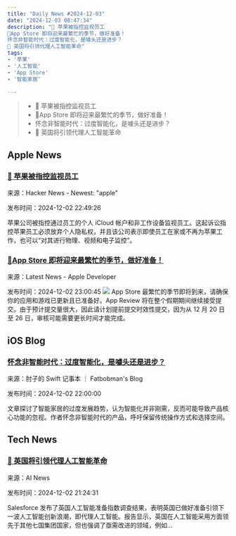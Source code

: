 ```yaml
---
title: "Daily News #2024-12-03"
date: "2024-12-03 08:47:34"
description: "🍎 苹果被指控监视员工
🎉App Store 即将迎来最繁忙的季节，做好准备！
怀念非智能时代：过度智能化，是噱头还是进步？
🚀 英国将引领代理人工智能革命"
tags: 
- '苹果'
- '人工智能'
- 'App Store'
- '智能家居'

---
```


> - 🍎 苹果被指控监视员工
> - 🎉App Store 即将迎来最繁忙的季节，做好准备！
> - 怀念非智能时代：过度智能化，是噱头还是进步？
> - 🚀 英国将引领代理人工智能革命

## Apple News

### [🍎 苹果被指控监视员工](https://www.semafor.com/article/12/02/2024/employee-lawsuit-accuses-apple-of-spying-on-its-workers)

来源：Hacker News - Newest: "apple"

发布时间：2024-12-02 22:49:26

苹果公司被指控通过员工的个人 iCloud 帐户和非工作设备监视员工。这起诉讼指控苹果员工必须放弃个人隐私权，并且该公司表示即使员工在家或不再为苹果工作，也可以“对其进行物理、视频和电子监控”。

### [🎉App Store 即将迎来最繁忙的季节，做好准备！](https://developer.apple.com/news/?id=iwvebnw2)

来源：Latest News - Apple Developer

发布时间：2024-12-02 23:00:45
![](https://devimages-cdn.apple.com/wwdc-services/articles/images/78CD00BA-B84F-4A1F-AFAC-D10B5EB348E8/2048.jpeg)
App Store 最繁忙的季节即将到来，请确保你的应用和游戏已更新且已准备好。App Review 将在整个假期期间继续接受提交。由于预计提交量很大，因此请计划提前提交时效性提交，因为从 12 月 20 日至 26 日，审核可能需要更长时间才能完成。

## iOS Blog

### [怀念非智能时代：过度智能化，是噱头还是进步？](https://fatbobman.com/zh/weekly/issue-060/)

来源：肘子的 Swift 记事本 ｜ Fatbobman's Blog

发布时间：2024-12-02 22:00:00

文章探讨了智能家居的过度发展趋势，认为智能化并非刚需，反而可能导致产品核心功能的忽视。作者怀念非智能时代的产品，呼吁保留传统操作方式和选择空间。

## Tech News

### [🚀 英国将引领代理人工智能革命](https://www.artificialintelligence-news.com/news/salesforce-uk-set-lead-agentic-ai-revolution/?utm_source=rss&utm_medium=rss&utm_campaign=salesforce-uk-set-lead-agentic-ai-revolution)

来源：AI News

发布时间：2024-12-02 21:24:31

Salesforce 发布了英国人工智能准备指数调查结果，表明英国已做好准备引领下一波人工智能创新浪潮，即代理人工智能。报告显示，英国在人工智能采用方面领先于其他七国集团国家，但也强调了亟需改进的领域，例如...
